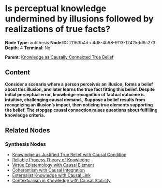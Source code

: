 # Is perceptual knowledge undermined by illusions followed by realizations of true facts?

**Node Type:** antithesis
**Node ID:** 2f163b4d-c4d8-4b68-9f13-12425dd9c273
**Depth:** 4
**Terminal:** No

**Parent:** [Knowledge as Causally Connected True Belief](knowledge-as-causally-connected-true-belief-synthesis-e9e57bbb-5493-4169-bf8d-b019c4b0c398.md)

## Content

**Consider a scenario where a person perceives an illusion, forms a belief about this illusion, and later learns the true fact fitting this belief. Despite initial perceptual error, knowledge recognition of factual outcome is intuitive, challenging causal demand.**, **Suppose a belief results from recognizing an illusion’s impact, then noticing true elements supporting the belief. The stopgap causal connection raises questions about fulfilling knowledge criteria.**

## Related Nodes

### Synthesis Nodes

- [Knowledge as Justified True Belief with Causal Condition](knowledge-as-justified-true-belief-with-causal-condition-synthesis-caa8b18b-77a4-4049-9cf1-544035477bf0.md)
- [Reliable Process Theory of Knowledge](reliable-process-theory-of-knowledge-synthesis-5f9e31f0-95f2-45e6-90f2-74d86debc179.md)
- [Virtue Epistemology with Causal Element](virtue-epistemology-with-causal-element-synthesis-80be952e-fdb1-4355-984b-5386f977e323.md)
- [Coherentism with Causal Integration](coherentism-with-causal-integration-synthesis-a5568e47-5ed3-413d-97ed-cb54097475df.md)
- [Externalist Knowledge with Causal Link](externalist-knowledge-with-causal-link-synthesis-09ebd541-221d-4a45-813d-3e0a44a62477.md)
- [Contextualism in Knowledge with Causal Stability](contextualism-in-knowledge-with-causal-stability-synthesis-905a1f04-943e-44b4-80cb-46c09504b71f.md)
